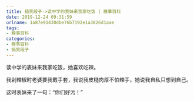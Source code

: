 ```yaml
---
title: 搞笑段子->读中学的表妹来我家吃饭 | 糗事百科
date: 2019-12-24 09:31:59
urlname: 1a87e91430dbe76b7192e1a3826d1aae
tags: 
- 糗事百科
categories:
- 糗事百科
- 搞笑段子
---
```

读中学的表妹来我家吃饭，她喜欢吃辣。

我剁辣椒时老婆要我戴手套，我说我皮糙肉厚不怕辣手，她说我自私只想到自己。

这时表妹来了一句：“你们好污！”


